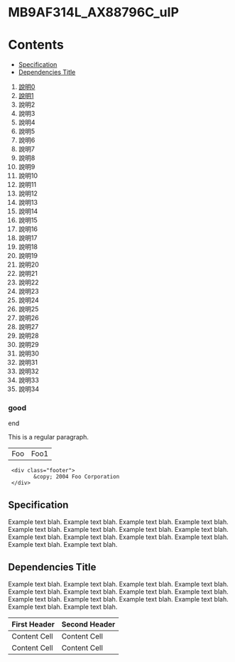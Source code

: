 # MB9AF314L\_AX88796C\_uIP #

# Contents
- [Specification](#markdown-header-specification)   
- [Dependencies Title](#markdown-header-dependencies-title)   

1. [說明0](#good)
2. [說明1](#MB9AF314L)
3. 說明2
4. 說明3
5. 說明4
6. 說明5
7. 說明6
8. 說明7
9. 說明8
10. 說明9
11. 說明10
12. 說明11
13. 說明12
14. 說明13
15. 說明14
16. 說明15
17. 說明16
18. 說明17
19. 說明18
20. 說明19
21. 說明20
22. 說明21
23. 說明22
24. 說明23
25. 說明24
26. 說明25
27. 說明26
28. 說明27
29. 說明28
30. 說明29
31. 說明30
32. 說明31
33. 說明32
34. 說明33
35. 說明34

### <a name="good"/>good

end 

This is a regular paragraph.

<table>
    <tr>
        <td>Foo</td>
		<td>Foo1</td>
    </tr>
</table>

	 <div class="footer">
	        &copy; 2004 Foo Corporation
	 </div>



## Specification  
Example text blah. Example text blah. Example text blah. Example text blah. Example text blah. Example text blah. Example text blah. Example text blah. Example text blah. Example text blah. Example text blah. Example text blah. Example text blah. Example text blah. 

## Dependencies Title
Example text blah. Example text blah. Example text blah. Example text blah. Example text blah. Example text blah. Example text blah. Example text blah. Example text blah. Example text blah. Example text blah. Example text blah. Example text blah. Example text blah. 

First Header  | Second Header
------------- | -------------
Content Cell  | Content Cell
Content Cell  | Content Cell
 
